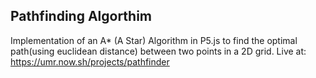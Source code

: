 
## Pathfinding Algorthim
   
   Implementation of an A* (A Star) Algorithm in P5.js to find the optimal path(using euclidean distance) between two points in a 2D grid.
Live at: https://umr.now.sh/projects/pathfinder

